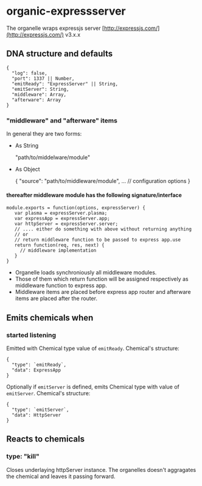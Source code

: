# organic-expressserver

The organelle wraps expressjs server [http://expressjs.com/](http://expressjs.com/) v3.x.x

## DNA structure and defaults

    {
      "log": false,
      "port": 1337 || Number,
      "emitReady": "ExpressServer" || String,
      "emitServer": String,
      "middleware": Array,
      "afterware": Array
    }

### "middleware" and "afterware" items

In general they are two forms:

* As String

    "path/to/middelware/module"

* As Object

    {
      "source": "path/to/middleware/module",
      ... // configuration options
    }

#### thereafter middleware module has the following signature/interface

    module.exports = function(options, expressServer) {
       var plasma = expressServer.plasma;
       var expressApp = expressServer.app;
       var httpServer = expressServer.server;
       // .... either do something with above without returning anything
       // or
       // return middleware function to be passed to express app.use
       return function(req, res, next) {
         // middleware implementation
       }
    }

- Organelle loads synchroniously all middleware modules.
- Those of them which return function will be assigned respectively as middleware function to express app.
- Middleware items are placed before express app router and afterware items are placed after the router.

## Emits chemicals when

### started listening

Emitted with Chemical type value of `emitReady`.
Chemical's structure:

    {
      "type": `emitReady`,
      "data": ExpressApp
    }

Optionally if `emitServer` is defined, emits Chemical type with value of `emitServer`.
Chemical's structure:

    {
      "type": `emitServer`,
      "data": HttpServer
    }

## Reacts to chemicals

### type: "kill"

Closes underlaying httpServer instance.
The organelles doesn't aggragates the chemical and leaves it passing forward.
